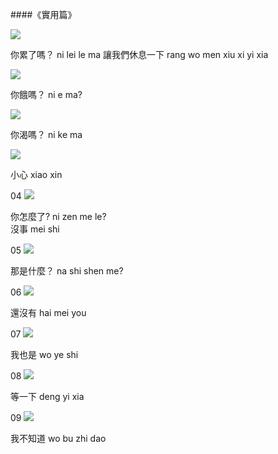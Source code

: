 <?php
$top = file_get_contents('basic.php');
echo $top;
?>

<div class="one item content" markdown="1">

####《實用篇》

![](img/Ch2/02/1.png)

你累了嗎？ 
ni lei le ma 
讓我們休息一下
rang wo men xiu xi yi xia 


![](img/Ch2/02/2-1.png)

你餓嗎？ 
ni e ma? 

![](img/Ch2/02/2-2.png)

你渴嗎？ 
ni ke ma 

![](img/Ch2/02/3.png)

小心   xiao xin 

04
![](img/Ch2/02/4png)

你怎麼了? 
ni zen me le?    
沒事
mei shi 

05
![](img/Ch2/02/5.png)

那是什麼？ 
na shi shen me? 

06
![](img/Ch2/02/6.png)

還沒有
hai mei you 

07
![](img/Ch2/02/7.png)

我也是
wo ye shi

08
![](img/Ch2/02/8.png)

等一下
deng yi xia 

09
![](img/Ch2/02/9.png)

我不知道
wo bu zhi dao 



</div>
<?php
$end = file_get_contents('end.php');
echo $end;
?>
